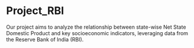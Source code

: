 # Project_RBI
Our project aims to analyze the relationship between state-wise Net State Domestic Product and key socioeconomic indicators, leveraging data from the Reserve Bank of India (RBI).
